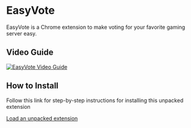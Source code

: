 # EasyVote

EasyVote is a Chrome extension to make voting for your favorite gaming server easy.

## Video Guide

[![EasyVote Video Guide](https://img.youtube.com/vi/ZYVUVN378_g/mqdefault.jpg)](https://www.youtube.com/watch?v=ZYVUVN378_g)
 
## How to Install

Follow this link for step-by-step instructions for installing this unpacked extension

[Load an unpacked extension](https://developer.chrome.com/docs/extensions/get-started/tutorial/hello-world#load-unpacked)

